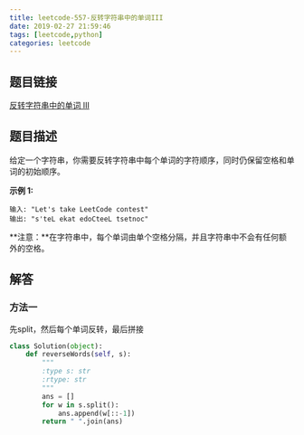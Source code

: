 ```yaml
---
title: leetcode-557-反转字符串中的单词III
date: 2019-02-27 21:59:46
tags: [leetcode,python]
categories: leetcode
---
```


## 题目链接

[反转字符串中的单词 III](https://leetcode-cn.com/problems/reverse-words-in-a-string-iii/)

## 题目描述

给定一个字符串，你需要反转字符串中每个单词的字符顺序，同时仍保留空格和单词的初始顺序。

**示例 1:**

```
输入: "Let's take LeetCode contest"
输出: "s'teL ekat edoCteeL tsetnoc" 
```

**注意：**在字符串中，每个单词由单个空格分隔，并且字符串中不会有任何额外的空格。

## 解答

### 方法一

先split，然后每个单词反转，最后拼接

```python
class Solution(object):
    def reverseWords(self, s):
        """
        :type s: str
        :rtype: str
        """
        ans = []
        for w in s.split():
            ans.append(w[::-1])
        return " ".join(ans)
```